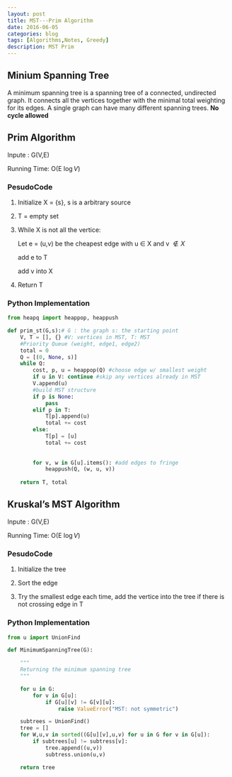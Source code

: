 ```yaml
---
layout: post
title: MST---Prim Algorithm
date: 2016-06-05
categories: blog
tags: [Algorithms,Notes, Greedy]
description: MST Prim
---
```


## Minium Spanning Tree

A minimum spanning tree is a spanning tree of a connected, undirected graph. It connects all the vertices together with the minimal total weighting for its edges. A single graph can have many different spanning trees. **No cycle allowed**







## Prim Algorithm

Inpute : G(V,E)

Running Time: O(E $\log V$)


### PesudoCode

1. Initialize X = {s}, s is a arbitrary source

2. T = empty set

3. While X is not all the vertice:
	
	Let e = (u,v) be the cheapest edge with u $\in$ X and v $\notin X$
	
	add e to T
	
	add v into X
	
4. Return T 



### Python Implementation



```Python
from heapq import heappop, heappush

def prim_st(G,s):# G : the graph s: the starting point
    V, T = [], {} #V: vertices in MST, T: MST
    #Priority Queue (weight, edge1, edge2)
    total = 0
    Q = [(0, None, s)]
    while Q:
        cost, p, u = heappop(Q) #choose edge w/ smallest weight
        if u in V: continue #skip any vertices already in MST
        V.append(u)
        #build MST structure
        if p is None:
            pass
        elif p in T:
            T[p].append(u)
            total += cost
        else:
            T[p] = [u]
            total += cost
        
        
        for v, w in G[u].items(): #add edges to fringe
            heappush(Q, (w, u, v))
    
    return T, total

```

## Kruskal’s MST Algorithm


Inpute : G(V,E)

Running Time: O(E $\log V$)


### PesudoCode

1. Initialize the tree

2. Sort the edge

3. Try the smallest edge each time, add the vertice into the tree if there is not crossing edge in T


	




### Python Implementation

```Python
from u import UnionFind

def MinimumSpanningTree(G):

    """
    Returning the minimum spanning tree
    """

    for u in G:
        for v in G[u]:
            if G[u][v] != G[v][u]:
                raise ValueError("MST: not symmetric")

    subtrees = UnionFind()
    tree = []
    for W,u,v in sorted((G[u][v],u,v) for u in G for v in G[u]):
        if subtrees[u] != subtress[v]:
            tree.append((u,v))
            subtress.union(u,v)

    return tree




```	




